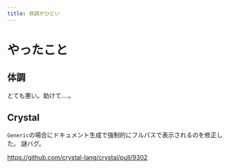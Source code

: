 ```yaml
---
title: 体調がひどい
---
```


# やったこと

## 体調

とても悪い。助けて‥‥。

## Crystal

`Generic`の場合にドキュメント生成で強制的にフルパスで表示されるのを修正した。
謎バグ。

<https://github.com/crystal-lang/crystal/pull/9302>


